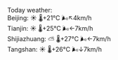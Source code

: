 Today weather:  
Beijing: ☀️ 🌡️+21°C 🌬️↖4km/h  
Tianjin: ☀️ 🌡️+25°C 🌬️←7km/h  
Shijiazhuang: ⛅️  🌡️+27°C 🌬️←7km/h  
Tangshan: ☀️ 🌡️+26°C 🌬️↓7km/h  
